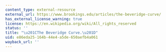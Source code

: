 ```yaml
---
content_type: external-resource
external_url: https://www.brookings.edu/articles/the-beveridge-curve/
has_external_license_warning: true
license: https://en.wikipedia.org/wiki/All_rights_reserved
status: ''
title: "\u201CThe Beveridge Curve.\u201D"
uid: e86eda25-164b-44e4-a5de-650aefb4a061
wayback_url: ''
---
```

